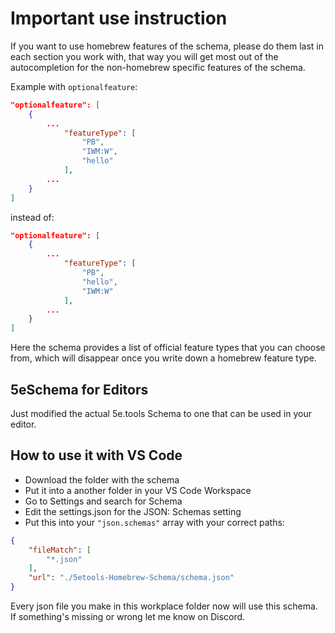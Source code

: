 # Important use instruction

If you want to use homebrew features of the schema, please do them last in each section you work with, that way you will get most out of the autocompletion for the non-homebrew specific features of the schema.

Example with `optionalfeature`:

```json
"optionalfeature": [
    {
        ...
            "featureType": [
                "PB",
                "IWM:W",
                "hello"   
            ],
        ...
    }
]

```

instead of:

```json
"optionalfeature": [
    {
        ...
            "featureType": [
                "PB",
                "hello",
                "IWM:W"  
            ],
        ...
    }
]
```

Here the schema provides a list of official feature types that you can choose from, which will disappear once you write down a homebrew feature type.

## 5eSchema for Editors

Just modified the actual 5e.tools Schema to one that can be used in your editor.

## How to use it with VS Code

- Download the folder with the schema
- Put it into a another folder in your VS Code Workspace
- Go to Settings and search for Schema
- Edit the settings.json for the JSON: Schemas setting
- Put this into your `"json.schemas"` array with your correct paths:

```json
{
    "fileMatch": [
        "*.json"
    ],
    "url": "./5etools-Homebrew-Schema/schema.json"
}
```

Every json file you make in this workplace folder now will use this schema.  
If something's missing or wrong let me know on Discord.
